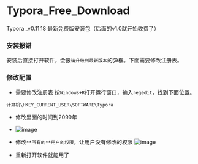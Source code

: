 # Typora_Free_Download
Typora _v0.11.18 最新免费版安装包（后面的v1.0就开始收费了）

### 安装报错
安装后直接打开软件，会报`请升级到最新版本`的弹框。下面需要修改注册表。
### 修改配置 
- 需要修改注册表 按`Windows+R`打开运行窗口，输入`regedit`，找到下面位置。
```
计算机\HKEY_CURRENT_USER\SOFTWARE\Typora
```
- 修改里面的时间到2099年
- ![image](https://github.com/user-attachments/assets/3f31d71a-2783-4431-a6ab-521a8c07289e)

- 修改`**所有的**用户的权限`，让用户没有修改的权限
![image](https://github.com/user-attachments/assets/3b00f359-1b20-4623-8f7a-cd2f1bb20fdc)
- 重新打开软件就能用了
